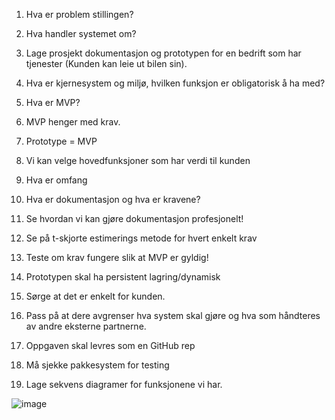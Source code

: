 1.	Hva er problem stillingen?

2.	Hva handler systemet om?

3.	Lage prosjekt dokumentasjon og prototypen for en bedrift som har tjenester (Kunden kan leie ut bilen sin).

4.	Hva er kjernesystem og miljø, hvilken funksjon er obligatorisk å ha med?


5.	Hva er MVP?

6.	MVP henger med krav.

7.	Prototype = MVP 


8.	Vi kan velge hovedfunksjoner som har verdi til kunden

9.	Hva er omfang

10.	Hva er dokumentasjon og hva er kravene?


11.	Se hvordan vi kan gjøre dokumentasjon profesjonelt!

12.	Se på t-skjorte estimerings metode for hvert enkelt krav

13.	Teste om krav fungere slik at MVP er gyldig!

14.	Prototypen skal ha persistent lagring/dynamisk 

15.	Sørge at det er enkelt for kunden.

16.	Pass på at dere avgrenser hva system skal gjøre og hva som håndteres av andre eksterne partnerne.

17.	Oppgaven skal levres som en GitHub rep

18.	Må sjekke pakkesystem for testing

19.	Lage sekvens diagramer for funksjonene vi har.











![image](https://user-images.githubusercontent.com/112077676/195606945-2ba23878-0cac-44a0-b86a-c7f10c8f87cb.png)
